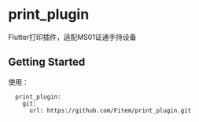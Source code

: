 # print_plugin

Flutter打印插件，适配MS01证通手持设备

## Getting Started

使用：
~~~
  print_plugin:
    git:
      url: https://github.com/Fitem/print_plugin.git
~~~
